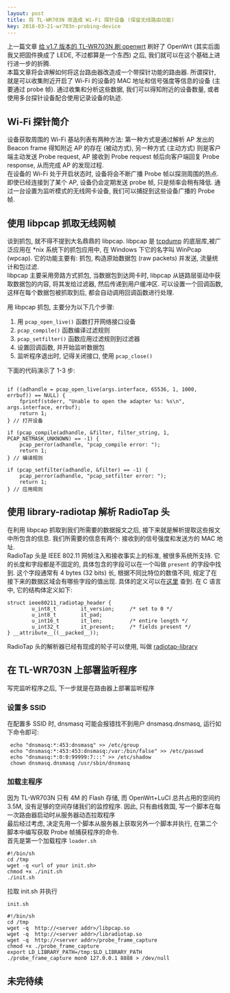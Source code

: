 ```yaml
---
layout: post
title: 将 TL-WR703N 改造成 Wi-Fi 探针设备 (保留无线路由功能)
key: 2018-03-21-wr703n-probing-device
---    
```

上一篇文章 [给 v1.7 版本的 TL-WR703N 刷 openwrt](/2018/03/17/wr703n-openwrt.html) 刷好了 OpenWrt (其实后面我又把固件换成了 LEDE, 不过都算是一个东西) 之后, 我们就可以在这个基础上进行进一步的折腾.     
本篇文章将会讲解如何将这台路由器改造成一个带探针功能的路由器. 所谓探针, 就是可以收集附近开启了 Wi-Fi 的设备的 MAC 地址和信号强度等信息的设备 (主要通过 probe 帧). 通过收集和分析这些数据, 我们可以得知附近的设备数量, 或者使用多台探针设备配合使用记录设备的轨迹.
<!--more-->
## Wi-Fi 探针简介
设备获取周围的 Wi-Fi 基站列表有两种方法: 第一种方式是通过解析 AP 发出的 Beacon frame 得知附近 AP 的存在 (被动方式), 另一种方式 (主动方式) 则是客户端主动发送 Probe request, AP 接收到 Probe request 帧后向客户端回复 Probe response, 从而完成 AP 的发现过程.      
在设备的 Wi-Fi 处于开启状态时, 设备将会不断广播 Probe 帧以探测周围的热点. 即使已经连接到了某个 AP, 设备仍会定期发送 probe 帧, 只是频率会稍有降低. 通过一台设置为监听模式的无线网卡设备, 我们可以捕捉到这些设备广播的 Probe 帧.     

## 使用 libpcap 抓取无线网帧
谈到抓包, 就不得不提到大名鼎鼎的 libpcap. libpcap 是 [tcpdump](https://www.tcpdump.org/) 的底层库,被广泛应用在 *nix 系统下的抓包应用中, 在 Windows 下它的名字叫 WinPcap (wpcap). 它的功能主要有: 抓包, 构造原始数据包 (raw packets) 并发送, 流量统计和包过滤.      
libpcap 主要采用旁路方式抓包, 当数据包到达网卡时, libpcap 从链路层驱动中获取数据包的内容, 将其发给过滤器, 然后传递到用户缓冲区. 可以设置一个回调函数, 这样在每个数据包被抓取到后, 都会自动调用回调函数进行处理.     

用 libpcap 抓包, 主要分为以下几个步骤:    
1. 用 ```pcap_open_live()``` 函数打开网络接口设备
2. ```pcap_compile()``` 函数编译过滤规则
3. ```pcap_setfilter()``` 函数应用过滤规则到过滤器
4. 设置回调函数, 并开始监听数据包
5. 监听程序退出时, 记得关闭接口, 使用 ```pcap_close()```

下面的代码演示了 1-3 步:     
```

if ((adhandle = pcap_open_live(args.interface, 65536, 1, 1000, errbuf)) == NULL) {
    fprintf(stderr, "Unable to open the adapter %s: %s\n", args.interface, errbuf);
    return 1;
} // 打开设备

if (pcap_compile(adhandle, &filter, filter_string, 1, PCAP_NETMASK_UNKNOWN) == -1) {
    pcap_perror(adhandle, "pcap_compile error: ");
    return 1;
} // 编译规则

if (pcap_setfilter(adhandle, &filter) == -1) {
    pcap_perror(adhandle, "pcap_setfilter error: ");
    return 1;
} // 应用规则

```

## 使用 library-radiotap 解析 RadioTap 头
在利用 libpcap 抓取到我们所需要的数据报文之后, 接下来就是解析提取这些报文中所包含的信息. 我们所需要的信息有两个: 接收到的信号强度和发送方的 MAC 地址.     
RadioTap 头是 IEEE 802.11 网帧注入和接收事实上的标准, 被很多系统所支持. 它的长度和字段都是不固定的, 具体包含的字段可以在一个叫做 ```present``` 的字段中找到. 这个字段通常有 4 bytes (32 bits) 长, 根据不同比特位的数值不同, 规定了在接下来的数据区域会有哪些字段的值出现. 具体的定义可以在[这里](https://www.radiotap.org/) 查到. 
在 C 语言中, 它的结构体定义如下:
```
struct ieee80211_radiotap_header {
        u_int8_t        it_version;     /* set to 0 */
        u_int8_t        it_pad;
        u_int16_t       it_len;         /* entire length */
        u_int32_t       it_present;     /* fields present */
} __attribute__((__packed__));
```
RadioTap 头的解析器已经有现成的轮子可以使用, 叫做 [radiotap-library](https://github.com/radiotap/radiotap-library)    

## 在 TL-WR703N 上部署监听程序
写完监听程序之后, 下一步就是在路由器上部署监听程序
### 设置多 SSID


在配置多 SSID 时, dnsmasq 可能会报错找不到用户 dnsmasq.dnsmasq, 运行如下命令即可:    

```shell
 echo "dnsmasq:*:453:dnsmasq" >> /etc/group
 echo "dnsmasq:*:453:453:dnsmasq:/var:/bin/false" >> /etc/passwd
 echo "dnsmasq:*:0:0:99999:7:::" >> /etc/shadow
 chown dnsmasq.dnsmasq /usr/sbin/dnsmasq
 ```
 
### 加载主程序 
因为 TL-WR703N 只有 4M 的 Flash 存储, 而 OpenWrt+LuCI 总共占用的空间约 3.5M, 没有足够的空间存储我们的监控程序. 因此, 只有曲线救国, 写一个脚本在每一次路由器启动时从服务器动态拉取程序     
最后经过考虑, 决定先用一个脚本从服务器上获取另外一个脚本并执行, 在第二个脚本中编写获取 Probe 帧捕获程序的命令.     
首先是第一个加载程序 ```loader.sh```      
```shell
#!/bin/sh
cd /tmp
wget -q <url of your init.sh>
chmod +x ./init.sh
./init.sh
```
拉取 init.sh 并执行     

```init.sh```

```shell
#!/bin/sh
cd /tmp
wget -q  http://<server addr>/libpcap.so
wget -q  http://<server addr>/libradiotap.so
wget -q  http://<server addr>/probe_frame_capture
chmod +x ./probe_frame_capture
export LD_LIBRARY_PATH=/tmp:$LD_LIBRARY_PATH
./probe_frame_capture mon0 127.0.0.1 8888 > /dev/null

```



## 未完待续


